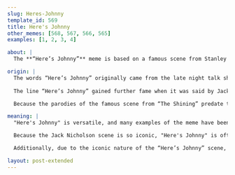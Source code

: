 ```yaml
---
slug: Heres-Johnny
template_id: 569
title: Here's Johnny
other_memes: [568, 567, 566, 565]
examples: [1, 2, 3, 4]

about: |
  The **“Here’s Johnny”** meme is based on a famous scene from Stanley Kubrick’s 1980 horror movie “The Shining.” The scene involves the main character Jack Torrence (played by Jack Nicholson) breaking through a door with a fireman’s ax. After a hole is formed in the door, Nicholson places his face through and says the phrase “Here’s Johnny,” intentionally dragging out the vowels of both words. The scene was parodied in popular culture almost immediately after the movie was released, and thus the joke predates the internet. 

origin: |
  The words “Here’s Johnny” originally came from the late night talk show “The Tonight Show Starring Johnny Carson.” Ed McMahon, the announcer of the show, would begin each show by introducing the host, Johnny Carson. He often opened the show by using the phrase “and now here’s Johnny.”
  
  The line “Here’s Johnny” gained further fame when it was said by Jack Nicholson’s character in the 1980 horror film “The Shining.” This film is also the origin of the image macro of Jack Nicholson that is often used in the “Here’s Johnny" meme. 

  Because the parodies of the famous scene from “The Shining” predate the internet, it is nearly impossible to trace the online origins of the image macro. It is likely that the image macro dates back to the earliest chatrooms and online forums. 

meaning: |
  "Here's Johnny" is versatile, and many examples of the meme have been photoshopped to include fictional characters or real people in place of Jack Nicolson’s character. In its most basic form, the image macro is used to make a joke about the sudden or unexpected arrival of a person or character. 

  Because the Jack Nicholson scene is so iconic, "Here's Johnny" is often used without text. The “Here’s Johnny” scene is easy to recognize, giving the image macro a hieroglyphic quality that allows users to mentally conjure the phrase without typing it out. This can add to the comedic effect of the image macro, while at the same time adding an extra layer of irony. 

  Additionally, due to the iconic nature of the “Here’s Johnny” scene, this image will likely be used indefinitely.

layout: post-extended
---
```

